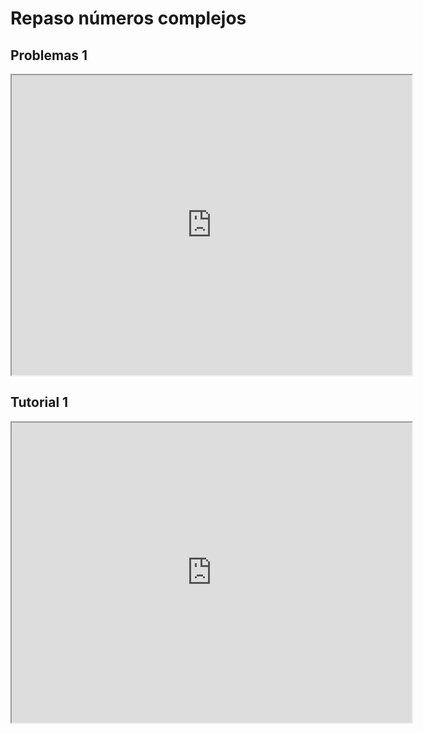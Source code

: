 # Repaso números complejos

## Problemas 1

<iframe src="https://drive.google.com/file/d/18gz7OPC9St--uxePh9vDmyd8xQRZHA8Q/preview" width="640" height="480" allow="autoplay"></iframe>

## Tutorial 1

<iframe src="https://drive.google.com/file/d/1PhngXsM15D3xCM-5m39k1CySt0fbBWqi/preview" width="640" height="480" allow="autoplay"></iframe>
